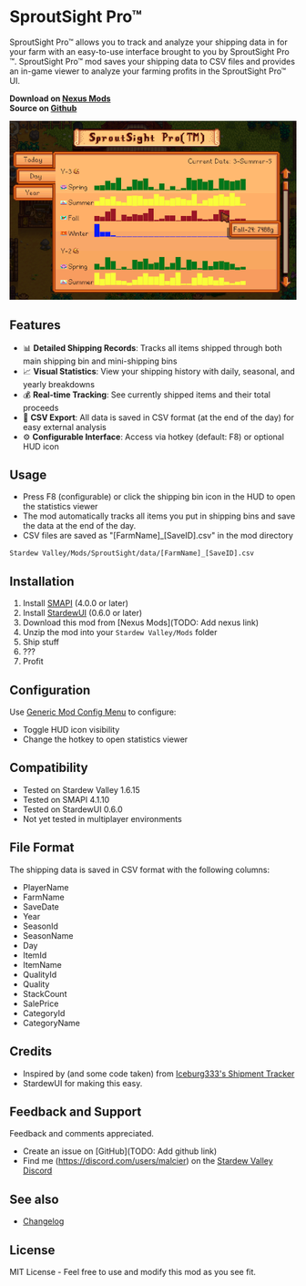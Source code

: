 # SproutSight Pro&trade;

SproutSight Pro&trade; allows you to track and analyze your shipping data in for your farm with an easy-to-use interface brought to you by SproutSight Pro &trade;. SproutSight Pro&trade; mod saves your shipping data to CSV files and provides an in-game viewer to analyze your farming profits in the SproutSight Pro&trade; UI.

**Download on [Nexus Mods](https://www.nexusmods.com/stardewvalley/mods/31705/)** \
**Source on [Github](https://github.com/24v/SproutSight)**

![SproutSight UI](docs/images/Overview.png)

## Features
- 📊 **Detailed Shipping Records**: Tracks all items shipped through both main shipping bin and mini-shipping bins
- 📈 **Visual Statistics**: View your shipping history with daily, seasonal, and yearly breakdowns
- 💰 **Real-time Tracking**: See currently shipped items and their total proceeds
- 📁 **CSV Export**: All data is saved in CSV format (at the end of the day) for easy external analysis
- ⚙️ **Configurable Interface**: Access via hotkey (default: F8) or optional HUD icon

## Usage
- Press F8 (configurable) or click the shipping bin icon in the HUD to open the statistics viewer
- The mod automatically tracks all items you put in shipping bins and save the data at the end of the day.
- CSV files are saved as "[FarmName]_[SaveID].csv" in the mod directory
```
Stardew Valley/Mods/SproutSight/data/[FarmName]_[SaveID].csv
```

## Installation
1. Install [SMAPI](https://smapi.io/) (4.0.0 or later)
2. Install [StardewUI](https://www.nexusmods.com/stardewvalley/mods/TODO) (0.6.0 or later)
3. Download this mod from [Nexus Mods](TODO: Add nexus link)
4. Unzip the mod into your `Stardew Valley/Mods` folder
6. Ship stuff
7. ???
8. Profit

## Configuration
Use [Generic Mod Config Menu](https://www.nexusmods.com/stardewvalley/mods/5098) to configure:
- Toggle HUD icon visibility
- Change the hotkey to open statistics viewer

## Compatibility
- Tested on Stardew Valley 1.6.15
- Tested on SMAPI 4.1.10
- Tested on StardewUI 0.6.0
- Not yet tested in multiplayer environments

## File Format
The shipping data is saved in CSV format with the following columns:
- PlayerName
- FarmName
- SaveDate
- Year
- SeasonId
- SeasonName
- Day
- ItemId
- ItemName
- QualityId
- Quality
- StackCount
- SalePrice
- CategoryId
- CategoryName

## Credits
- Inspired by (and some code taken) from [Iceburg333's Shipment Tracker](https://www.nexusmods.com/stardewvalley/mods/321)
- StardewUI for making this easy.

## Feedback and Support
Feedback and comments appreciated.
- Create an issue on [GitHub](TODO: Add github link)
- Find me (https://discord.com/users/malcier) on the [Stardew Valley Discord](https://discord.gg/stardewvalley)

## See also
- [Changelog](CHANGELOG.md)

## License
MIT License - Feel free to use and modify this mod as you see fit.
